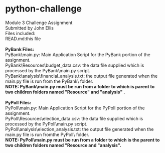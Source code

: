 # python-challenge
Module 3 Challenge Assignment <br  />
Submitted by John Ellis <br  />
Files included: <br  />
READ.md:this file <br  /> <br />
<b>PyBank Files:</b> <br />
PyBank\main.py: Main Application Script for the PyBank portion of the assignment. <br  />
PyBank\Resources\budget_data.csv: the data file supplied which is processed by the PyBank\main.py script. <br  />
PyBank\analysis\financial_analysis.txt: the output file generated when the main.py file is run from the PyBank\ folder. <br  />
<b>NOTE: PyBank\main.py must be run from a folder to which is parent to two children folders named "Resource" and "analysis" .</b> <br  /> <br />
<b>PyPoll Files:</b> <br />
PyPoll\main.py: Main Application Script for the PyPoll portion of the assignment.<br  />
PyPoll\Resources\election_data.csv: the data file supplied which is processed by the PyPoll\main.py script. <br  />
PyPoll\analysis\election_analysis.txt: the output file generated when the main.py file is run fromthe PyPoll\ folder. <br  />
<b>NOTE: PyPoll\main.py must be run from a folder to which is the parent to two children folders named "Resource and "analysis".</b> <br  />


